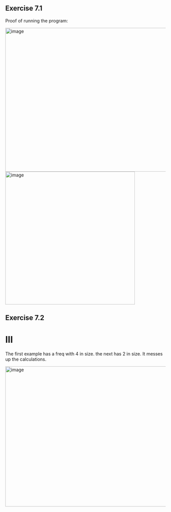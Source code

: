## Exercise 7.1

Proof of running the program: 

<img width="783" height="451" alt="image" src="https://github.com/user-attachments/assets/45233dfb-ed46-4a7c-8dfd-aa2b051c8cfb" />

<img width="407" height="417" alt="image" src="https://github.com/user-attachments/assets/8a3a7067-48d4-4d42-bec5-c6f2cbb62393" />

## Exercise 7.2

# III

The first example has a freq with 4 in size. the next has 2 in size. It messes up the calculations. 

<img width="828" height="440" alt="image" src="https://github.com/user-attachments/assets/c9a81100-182c-4d84-bd99-2edf466649e2" />

